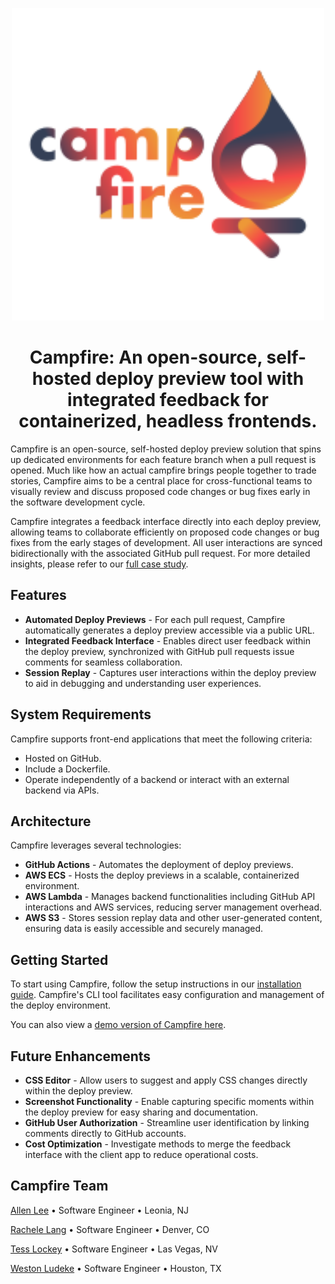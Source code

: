 <p align="center">
  <img src="https://github.com/campfire-previews/campfire-app/blob/main/src/assets/campfire.svg" width="500" height="auto" />
</p>

<h1 align="center">Campfire: An open-source, self-hosted deploy preview tool with integrated feedback for containerized, headless frontends.</h1>

Campfire is an open-source, self-hosted deploy preview solution that spins up dedicated environments for each feature branch when a pull request is opened. Much like how an actual campfire brings people together to trade stories, Campfire aims to be a central place for cross-functional teams to visually review and discuss proposed code changes or bug fixes early in the software development cycle.

Campfire integrates a feedback interface directly into each deploy preview, allowing teams to collaborate efficiently on proposed code changes or bug fixes from the early stages of development. All user interactions are synced bidirectionally with the associated GitHub pull request. For more detailed insights, please refer to our [full case study](#).

## Features
- **Automated Deploy Previews** - For each pull request, Campfire automatically generates a deploy preview accessible via a public URL.
- **Integrated Feedback Interface** - Enables direct user feedback within the deploy preview, synchronized with GitHub pull requests issue comments for seamless collaboration.
- **Session Replay** - Captures user interactions within the deploy preview to aid in debugging and understanding user experiences.

## System Requirements
Campfire supports front-end applications that meet the following criteria:
- Hosted on GitHub.
- Include a Dockerfile.
- Operate independently of a backend or interact with an external backend via APIs.

## Architecture
Campfire leverages several technologies:
- **GitHub Actions** - Automates the deployment of deploy previews.
- **AWS ECS** - Hosts the deploy previews in a scalable, containerized environment.
- **AWS Lambda** - Manages backend functionalities including GitHub API interactions and AWS services, reducing server management overhead.
- **AWS S3** - Stores session replay data and other user-generated content, ensuring data is easily accessible and securely managed.

## Getting Started
To start using Campfire, follow the setup instructions in our [installation guide](#). Campfire's CLI tool facilitates easy configuration and management of the deploy environment.

You can also view a [demo version of Campfire here](#).

## Future Enhancements
- **CSS Editor** - Allow users to suggest and apply CSS changes directly within the deploy preview.
- **Screenshot Functionality** - Enable capturing specific moments within the deploy preview for easy sharing and documentation.
- **GitHub User Authorization** - Streamline user identification by linking comments directly to GitHub accounts.
- **Cost Optimization** - Investigate methods to merge the feedback interface with the client app to reduce operational costs.

## Campfire Team

[Allen Lee](#) • Software Engineer • Leonia, NJ

[Rachele Lang](#) • Software Engineer • Denver, CO

[Tess Lockey](#) • Software Engineer • Las Vegas, NV

[Weston Ludeke](https://westonludeke.github.io) • Software Engineer • Houston, TX
